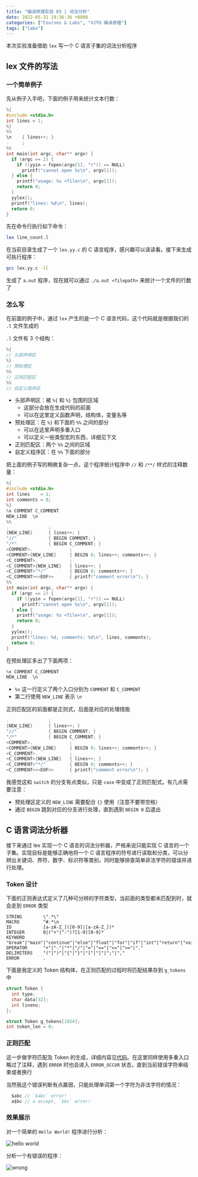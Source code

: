 ```yaml
---
title: "编译原理实验 03 | 词法分析"
date: 2022-05-31 19:36:36 +0800
categories: ["Courses & Labs", "XJTU 编译原理"]
tags: ["labs"]
---
```


本次实验准备借助 `lex` 写一个 C 语言子集的词法分析程序

## lex 文件的写法

### 一个简单例子

先从例子入手吧，下面的例子用来统计文本行数：

```c
%{
#include <stdio.h>
int lines = 1;
%}
%%
\n    { lines++; }
.     ;
%%
int main(int argc, char** argv) {
  if (argc == 2) {
    if ((yyin = fopen(argv[1], "r")) == NULL)
      printf("cannot open %s\n", argv[1]);
  } else {
    printf("usage: %s <file>\n", argv[1]);
    return 0;
  }
  yylex();
  printf("lines: %d\n", lines);
  return 0;
}
```

先在命令行执行如下命令：

```bash
lex line_count.l
```

在当前目录生成了一个 `lex.yy.c` 的 C 语言程序，感兴趣可以读读看。接下来生成可执行程序：

```bash
gcc lex.yy.c -ll
```

生成了 `a.out` 程序，现在就可以通过 `./a.out <filepath>` 来统计一个文件的行数了

### 怎么写

在前面的例子中，通过 `lex` 产生的是一个 C 语言代码，这个代码就是根据我们的 `.l` 文件生成的

`.l` 文件有 3 个结构：

```c
%{
// 头部声明区
%}
// 预处理区
%%
// 正则匹配区
%%
// 自定义程序区
```

- 头部声明区：被 `%{` 和 `%}` 包围的区域
  - 这部分会放在生成代码的前面
  - 可以在这里定义函数声明，结构体，变量名等
- 预处理区：在 `%}` 和下面的 `%%` 之间的部分
  - 可以在这里声明多重入口
  - 可以定义一些类型宏的东西，详细见下文
- 正则匹配区：两个 `%%` 之间的区域
- 自定义程序区：在 `%%` 下面的部分

把上面的例子写的稍微复杂一点，这个程序统计程序中 `//` 和 `/**/` 样式的注释数量：

```c
%{
#include <stdio.h>
int lines    = 1;
int comments = 0;
%}
%x COMMENT C_COMMENT
NEW_LINE  \n
%%
.               ;
{NEW_LINE}      { lines++; }
"//"            { BEGIN COMMENT; }
"/*"            { BEGIN C_COMMENT; }
<COMMENT>.              ;
<COMMENT>{NEW_LINE}     { BEGIN 0; lines++; comments++; }
<C_COMMENT>.            ;
<C_COMMENT>{NEW_LINE}   { lines++; }
<C_COMMENT>"*/"         { BEGIN 0; comments++; }
<C_COMMENT><<EOF>>      { printf("comment error\n"); }
%%
int main(int argc, char** argv) {
  if (argc == 2) {
    if ((yyin = fopen(argv[1], "r")) == NULL)
      printf("cannot open %s\n", argv[1]);
  } else {
    printf("usage: %s <file>\n", argv[1]);
    return 0;
  }
  yylex();
  printf("lines: %d, comments: %d\n", lines, comments);
  return 0;
}
```

在预处理区多出了下面两项：

```c
%x COMMENT C_COMMENT
NEW_LINE  \n
```

- `%x` 这一行定义了两个入口分别为 `COMMENT` 和 `C_COMMENT`
- 第二行使用 `NEW_LINE` 表示 `\n`

正则匹配区的前面都是正则式，后面是对应的处理措施

```c
.               ;
{NEW_LINE}      { lines++; }
"//"            { BEGIN COMMENT; }
"/*"            { BEGIN C_COMMENT; }
<COMMENT>.              ;
<COMMENT>{NEW_LINE}     { BEGIN 0; lines++; comments++; }
<C_COMMENT>.            ;
<C_COMMENT>{NEW_LINE}   { lines++; }
<C_COMMENT>"*/"         { BEGIN 0; comments++; }
<C_COMMENT><<EOF>>      { printf("comment error\n"); }
```

我感觉这和 `switch` 的分支有点类似，只是 `case` 中变成了正则匹配式。有几点需要注意：

- 预处理区定义的 `NEW_LINE` 需要配合 `{}` 使用（注意不要带空格）
- 通过 `BEGIN` 跳到对应的分支进行处理，直到遇到 `BEGIN 0` 后退出

## C 语言词法分析器

接下来通过 lex 实现一个 C 语言的词法分析器，严格来说只能实现 C 语言的一个子集。实现目标是能够正确地将一个 C 语言程序的符号进行读取和分类，可以分辨出关键词、界符、数字、标识符等类别，同时能够排查简单非法字符的错误并进行处理。

### Token 设计

下面的正则表达式定义了几种可分辨的字符类型，当前面的类型都未匹配到时，就会走到 `ERROR` 类型

```
STRING        \".*\"
MACRO         ^#.*\n
ID            [a-zA-Z_]([0-9]|[a-zA-Z_])*
INTEGER       0|("+"|"-")?[1-9][0-9]*
KEYWORD       "break"|"main"|"continue"|"else"|"float"|"for"|"if"|"int"|"return"|"void"|"while"|"do"|"double"|"extern"|"FILE"|"char"|"const"|"fopen"
OPERATOR      "+"|"-"|"*"|"/"|"="|"=="|"<="|">="|"."
DELIMITERS    "("|")"|"{"|"}"|"["|"]"|";"|","
ERROR         .
```

下面是我定义的 Token 结构体，在正则匹配的过程时将匹配结果存到 `g_tokens` 中

```c
struct Token {
  int type;
  char data[32];
  int lineno;
};

struct Token g_tokens[1024];
int token_len = 0;
```

### 正则匹配

这一步做字符匹配及 Token 的生成，详细内容见[代码](https://github.com/MiaoHN/xjtu-compiler/blob/master/assignment3/lexc.l)。在这里同样使用多重入口略过了注释，遇到 `ERROR` 时也会进入 `ERROR_OCCUR` 状态，直到当前错误字符串结束或者换行

当然我这个错误判断有点羸弱，只能处理单词第一个字符为非法字符的情况：

```c
  $abc // `$abc` error!
  a$bc // a accept, `$bc` error! 
```

### 效果展示

对一个简单的 `Hello World!` 程序进行分析：

![hello world](https://raw.githubusercontent.com/MiaoHN/pictures/master/img/20220523085037.png)

分析一个有错误的程序：

![wrong](https://raw.githubusercontent.com/MiaoHN/pictures/master/img/20220523085204.png)
